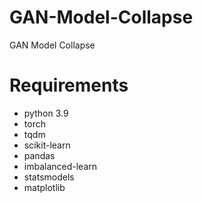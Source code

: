 # GAN-Model-Collapse
GAN Model Collapse

# Requirements
* python 3.9
* torch
* tqdm
* scikit-learn
* pandas
* imbalanced-learn
* statsmodels
* matplotlib